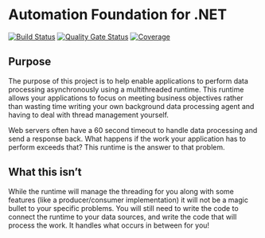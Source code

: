 # Automation Foundation for .NET

[![Build Status](https://ci.appveyor.com/api/projects/status/hjeka0n8bqs34a9o?svg=true)](https://ci.appveyor.com/project/winnster/automationfoundation)
[![Quality Gate Status](https://sonarcloud.io/api/project_badges/measure?project=AutomationFoundation&metric=alert_status)](https://sonarcloud.io/dashboard?id=AutomationFoundation)
[![Coverage](https://sonarcloud.io/api/project_badges/measure?project=AutomationFoundation&metric=coverage)](https://sonarcloud.io/dashboard?id=AutomationFoundation)

## Purpose
The purpose of this project is to help enable applications to perform data processing asynchronously using a multithreaded runtime. This runtime allows your applications to focus on meeting business objectives rather than wasting time writing your own background data processing agent and having to deal with thread management yourself.

Web servers often have a 60 second timeout to handle data processing and send a response back. What happens if the work your application has to perform exceeds that? This runtime is the answer to that problem.

## What this isn’t
While the runtime will manage the threading for you along with some features (like a producer/consumer implementation) it will not be a magic bullet to your specific problems. You will still need to write the code to connect the runtime to your data sources, and write the code that will process the work. It handles what occurs in between for you!



